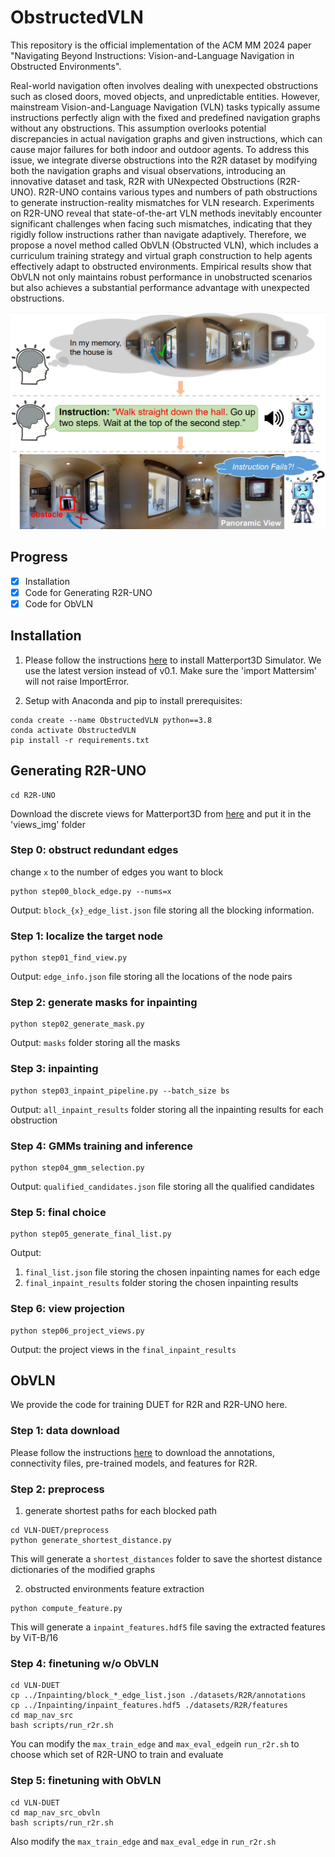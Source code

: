 # ObstructedVLN
This repository is the official implementation of the ACM MM 2024 paper "Navigating Beyond Instructions: Vision-and-Language Navigation in Obstructed Environments".

Real-world navigation often involves dealing with unexpected obstructions such as closed doors, moved objects, and unpredictable entities. However, mainstream Vision-and-Language Navigation (VLN) tasks typically assume instructions perfectly align with the fixed and predefined navigation graphs without any obstructions. This assumption overlooks potential discrepancies in actual navigation graphs and given instructions, which can cause major failures for both indoor and outdoor agents. To address this issue, we integrate diverse obstructions into the R2R dataset by modifying both the navigation graphs and visual observations, introducing an innovative dataset and task, R2R with UNexpected Obstructions (R2R-UNO). R2R-UNO contains various types and numbers of path obstructions to generate instruction-reality mismatches for VLN research. Experiments on R2R-UNO reveal that state-of-the-art VLN methods inevitably encounter significant challenges when facing such mismatches, indicating that they rigidly follow instructions rather than navigate adaptively. Therefore, we propose a novel method called ObVLN (Obstructed VLN), which includes a curriculum training strategy and virtual graph construction to help agents effectively adapt to obstructed environments. Empirical results show that ObVLN not only maintains robust performance in unobstructed scenarios but also achieves a substantial performance advantage with unexpected obstructions.   

![model_arch](figures/teaser.png)

## Progress
- [X] Installation
- [X] Code for Generating R2R-UNO
- [X] Code for ObVLN

## Installation
1. Please follow the instructions [here](https://github.com/peteanderson80/Matterport3DSimulator#building-using-docker) to install Matterport3D Simulator.
We use the latest version instead of v0.1.
Make sure the 'import Mattersim' will not raise ImportError.

2. Setup with Anaconda and pip to install prerequisites:
```
conda create --name ObstructedVLN python==3.8
conda activate ObstructedVLN
pip install -r requirements.txt
```

## Generating R2R-UNO
```
cd R2R-UNO
```
Download the discrete views for Matterport3D from [here](https://github.com/airsplay/R2R-EnvDrop) and put it in the 'views_img' folder

### Step 0: obstruct redundant edges
change `x` to the number of edges you want to block
```
python step00_block_edge.py --nums=x
```
Output: `block_{x}_edge_list.json` file storing all the blocking information.

### Step 1: localize the target node
```
python step01_find_view.py
```
Output: `edge_info.json` file storing all the locations of the node pairs

### Step 2: generate masks for inpainting
```
python step02_generate_mask.py
```
Output: `masks` folder storing all the masks

### Step 3: inpainting
```
python step03_inpaint_pipeline.py --batch_size bs
```
Output: `all_inpaint_results` folder storing all the inpainting results for each obstruction

### Step 4: GMMs training and inference
```
python step04_gmm_selection.py
```
Output: `qualified_candidates.json` file storing all the qualified candidates

### Step 5: final choice
```
python step05_generate_final_list.py
```
Output: 
1. `final_list.json` file storing the chosen inpainting names for each edge
2. `final_inpaint_results` folder storing the chosen inpainting results

### Step 6: view projection
```
python step06_project_views.py
```
Output: the project views in the `final_inpaint_results`

## ObVLN
We provide the code for training DUET for R2R and R2R-UNO here. 

### Step 1: data download
Please follow the instructions [here](https://github.com/cshizhe/VLN-DUET) to download the annotations, connectivity files, pre-trained models, and features for R2R.

### Step 2: preprocess

1. generate shortest paths for each blocked path

```
cd VLN-DUET/preprocess
python generate_shortest_distance.py
```
This will generate a `shortest_distances` folder to save the shortest distance dictionaries of the modified graphs

2. obstructed environments feature extraction

```
python compute_feature.py
```
This will generate a `inpaint_features.hdf5` file saving the extracted features by ViT-B/16

### Step 4: finetuning w/o ObVLN
```
cd VLN-DUET
cp ../Inpainting/block_*_edge_list.json ./datasets/R2R/annotations
cp ../Inpainting/inpaint_features.hdf5 ./datasets/R2R/features
cd map_nav_src
bash scripts/run_r2r.sh
```
You can modify the `max_train_edge` and `max_eval_edge`in `run_r2r.sh` to choose which set of R2R-UNO to train and evaluate

### Step 5: finetuning with ObVLN
```
cd VLN-DUET
cd map_nav_src_obvln
bash scripts/run_r2r.sh
```
Also modify the `max_train_edge` and `max_eval_edge` in `run_r2r.sh`
